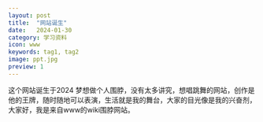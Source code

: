 ```yaml
---
layout: post
title:  "网站诞生"
date:   2024-01-30 
category: 学习资料
icon: www
keywords: tag1, tag2
image: ppt.jpg
preview: 1
---
```


这个网站诞生于2024 梦想做个人围脖，没有太多讲究，想唱跳舞的网站，创作是他的王牌，随时随地可以表演，生活就是我的舞台，大家的目光像是我的兴奋剂，大家好，我是来自www的wiki围脖网站。